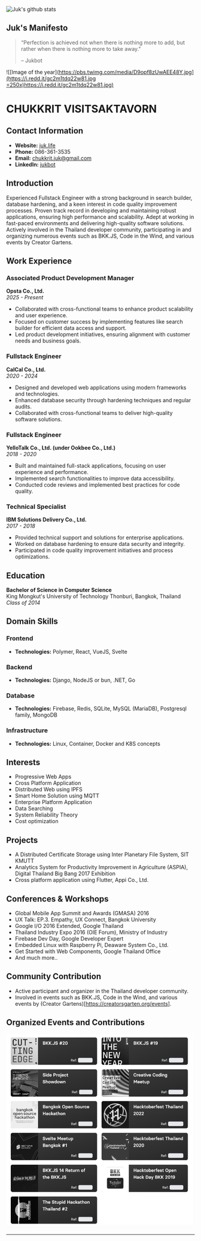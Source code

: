 ![Juk's github stats](https://github-readme-stats.vercel.app/api?username=jukbot&count_private=true&show_icons=true)

## Juk's Manifesto
> “Perfection is achieved not when there is nothing more to add, but rather when there is nothing more to take away."
> 
> – Jukbot

![[Image of the year]([https://pbs.twimg.com/media/D9opf8zUwAEE48Y.jpg](https://i.redd.it/gc2m1tdq22w81.jpg =250x)https://i.redd.it/gc2m1tdq22w81.jpg)
](https://i.redd.it/gc2m1tdq22w81.jpg)


# CHUKKRIT VISITSAKTAVORN

## Contact Information
- **Website:** [juk.life](https://juk.life)
- **Phone:** 086-361-3535
- **Email:** chukkrit.juk@gmail.com
- **LinkedIn:** [jukbot](https://www.linkedin.com/in/jukbot)

## Introduction
Experienced Fullstack Engineer with a strong background in search builder, database hardening, and a keen interest in code quality improvement processes. Proven track record in developing and maintaining robust applications, ensuring high performance and scalability. Adept at working in fast-paced environments and delivering high-quality software solutions. Actively involved in the Thailand developer community, participating in and organizing numerous events such as BKK.JS, Code in the Wind, and various events by Creator Gartens.

## Work Experience

### Associated Product Development Manager
**Opsta Co., Ltd.**  
*2025 - Present*
- Collaborated with cross-functional teams to enhance product scalability and user experience.
- Focused on customer success by implementing features like search builder for efficient data access and support.
- Led product development initiatives, ensuring alignment with customer needs and business goals.

### Fullstack Engineer
**CalCal Co., Ltd.**  
*2020 - 2024*
- Designed and developed web applications using modern frameworks and technologies.
- Enhanced database security through hardening techniques and regular audits.
- Collaborated with cross-functional teams to deliver high-quality software solutions.

### Fullstack Engineer
**YelloTalk Co., Ltd. (under Ookbee Co., Ltd.)**  
*2018 - 2020*
- Built and maintained full-stack applications, focusing on user experience and performance.
- Implemented search functionalities to improve data accessibility.
- Conducted code reviews and implemented best practices for code quality.

### Technical Specialist
**IBM Solutions Delivery Co., Ltd.**  
*2017 - 2018*
- Provided technical support and solutions for enterprise applications.
- Worked on database hardening to ensure data security and integrity.
- Participated in code quality improvement initiatives and process optimizations.

## Education
**Bachelor of Science in Computer Science**  
King Mongkut's University of Technology Thonburi, Bangkok, Thailand  
*Class of 2014*

## Domain Skills

### Frontend
- **Technologies:** Polymer, React, VueJS, Svelte

### Backend
- **Technologies:** Django, NodeJS or bun, .NET, Go

### Database
- **Technologies:** Firebase, Redis, SQLite, MySQL (MariaDB), Postgresql family, MongoDB

### Infrastructure
- **Technologies:** Linux, Container, Docker and K8S concepts

## Interests
- Progressive Web Apps
- Cross Platform Application
- Distributed Web using IPFS
- Smart Home Solution using MQTT
- Enterprise Platform Application
- Data Searching
- System Reliability Theory
- Cost optimization

## Projects
- A Distributed Certificate Storage using Inter Planetary File System, SIT KMUTT
- Analytics System for Productivity Improvement in Agriculture (ASPIA), Digital Thailand Big Bang 2017 Exhibition
- Cross platform application using Flutter, Appi Co., Ltd.
  
## Conferences & Workshops
- Global Mobile App Summit and Awards (GMASA) 2016
- UX Talk: EP.3. Empathy, UX Connect, Bangkok University
- Google I/O 2016 Extended, Google Thailand
- Thailand Industry Expo 2016 (OIE Forum), Ministry of Industry
- Firebase Dev Day, Google Developer Expert
- Embedded Linux with Raspberry Pi, Deaware System Co., Ltd.
- Get Started with Web Components, Google Thailand Office
- And much more..

## Community Contribution
- Active participant and organizer in the Thailand developer community.
- Involved in events such as BKK.JS, Code in the Wind, and various events by (Creator Gartens)[https://creatorsgarten.org/events].

## Organized Events and Contributions
<img src="joined_events.png" width="500"/>

---
